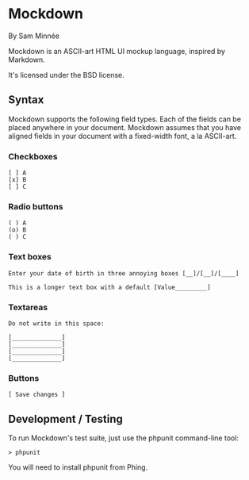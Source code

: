 Mockdown
========

By Sam Minnée

Mockdown is an ASCII-art HTML UI mockup language, inspired by Markdown.

It's licensed under the BSD license.

Syntax
------

Mockdown supports the following field types.  Each of the fields can be placed anywhere
in your document.  Mockdown assumes that you have aligned fields in your document with
a fixed-width font, a la ASCII-art.

### Checkboxes

    [ ] A
    [x] B
    [ ] C

### Radio buttons

    ( ) A
    (o) B
    ( ) C

### Text boxes

	Enter your date of birth in three annoying boxes [__]/[__]/[____]

	This is a longer text box with a default [Value_________]
	
### Textareas

	Do not write in this space:

	[______________]
	[______________]
	[______________]
	[______________]
	
### Buttons

	[ Save changes ]
	
Development / Testing
---------------------

To run Mockdown's test suite, just use the phpunit command-line tool:

	> phpunit
	
You will need to install phpunit from Phing.

